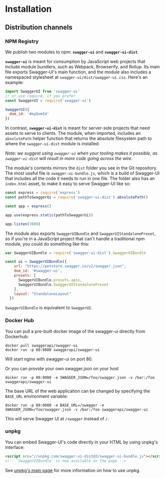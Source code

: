 # Installation

## Distribution channels

### NPM Registry

We publish two modules to npm: **`swagger-ui`** and **`swagger-ui-dist`**.

**`swagger-ui`** is meant for consumption by JavaScript web projects that include module bundlers, such as Webpack, Browserify, and Rollup. Its main file exports Swagger-UI's main function, and the module also includes a namespaced stylesheet at `swagger-ui/dist/swagger-ui.css`. Here's an example:

```javascript
import SwaggerUI from 'swagger-ui'
// or use require, if you prefer
const SwaggerUI = require('swagger-ui')

SwaggerUI({
  dom_id: '#myDomId'
})
```

In contrast, **`swagger-ui-dist`** is meant for server-side projects that need assets to serve to clients. The module, when imported, includes an `absolutePath` helper function that returns the absolute filesystem path to where the `swagger-ui-dist` module is installed.

_Note: we suggest using `swagger-ui` when your tooling makes it possible, as `swagger-ui-dist`
will result in more code going across the wire._

The module's contents mirrors the `dist` folder you see in the Git repository. The most useful file is `swagger-ui-bundle.js`, which is a build of Swagger-UI that includes all the code it needs to run in one file. The folder also has an `index.html` asset, to make it easy to serve Swagger-UI like so:

```javascript
const express = require('express')
const pathToSwaggerUi = require('swagger-ui-dist').absolutePath()

const app = express()

app.use(express.static(pathToSwaggerUi))

app.listen(3000)
```

The module also exports `SwaggerUIBundle` and `SwaggerUIStandalonePreset`, so
if you're in a JavaScript project that can't handle a traditional npm module,
you could do something like this:

```js
var SwaggerUIBundle = require('swagger-ui-dist').SwaggerUIBundle

const ui = SwaggerUIBundle({
    url: "https://petstore.swagger.io/v2/swagger.json",
    dom_id: '#swagger-ui',
    presets: [
      SwaggerUIBundle.presets.apis,
      SwaggerUIBundle.SwaggerUIStandalonePreset
    ],
    layout: "StandaloneLayout"
  })
```

`SwaggerUIBundle` is equivalent to `SwaggerUI`.

### Docker Hub

You can pull a pre-built docker image of the swagger-ui directly from Dockerhub:

```
docker pull swaggerapi/swagger-ui
docker run -p 80:8080 swaggerapi/swagger-ui
```

Will start nginx with swagger-ui on port 80.

Or you can provide your own swagger.json on your host

```
docker run -p 80:8080 -e SWAGGER_JSON=/foo/swagger.json -v /bar:/foo swaggerapi/swagger-ui
```

The base URL of the web application can be changed by specifying the `BASE_URL` environment variable:

```
docker run -p 80:8080 -e BASE_URL=/swagger -e SWAGGER_JSON=/foo/swagger.json -v /bar:/foo swaggerapi/swagger-ui
```

This will serve Swagger UI at `/swagger` instead of `/`.

### unpkg

You can embed Swagger-UI's code directly in your HTML by using unpkg's interface:

```html
<script src="//unpkg.com/swagger-ui-dist@3/swagger-ui-bundle.js"></script>
<!-- `SwaggerUIBundle` is now available on the page -->
```

See [unpkg's main page](https://unpkg.com/) for more information on how to use unpkg.
